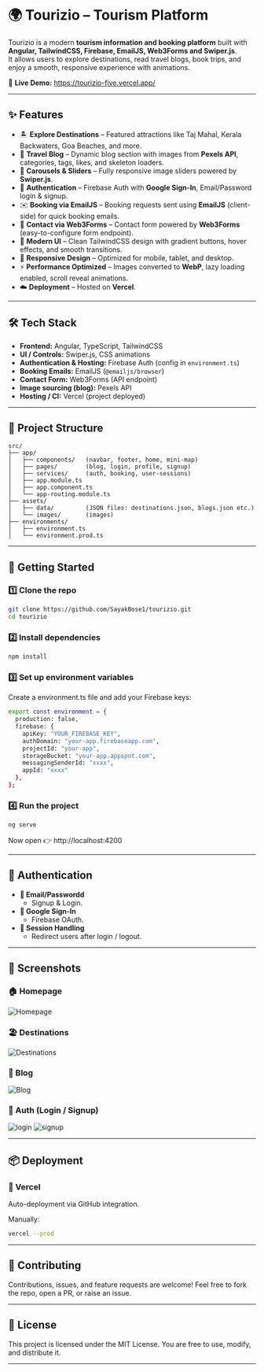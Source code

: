 # 🌍 Tourizio – Tourism Platform

Tourizio is a modern **tourism information and booking platform** built with **Angular, TailwindCSS, Firebase, EmailJS, Web3Forms and Swiper.js**.  
It allows users to explore destinations, read travel blogs, book trips, and enjoy a smooth, responsive experience with animations.

🔗 **Live Demo:** https://tourizio-five.vercel.app/

---

## ✨ Features

- 🏝️ **Explore Destinations** – Featured attractions like Taj Mahal, Kerala Backwaters, Goa Beaches, and more.  
- 📖 **Travel Blog** – Dynamic blog section with images from **Pexels API**, categories, tags, likes, and skeleton loaders.  
- 🎠 **Carousels & Sliders** – Fully responsive image sliders powered by **Swiper.js**.  
- 🔐 **Authentication** – Firebase Auth with **Google Sign-In**, Email/Password login & signup.  
- ✉️ **Booking via EmailJS** – Booking requests sent using **EmailJS** (client-side) for quick booking emails.  
- 📨 **Contact via Web3Forms** – Contact form powered by **Web3Forms** (easy-to-configure form endpoint).  
- 🎨 **Modern UI** – Clean TailwindCSS design with gradient buttons, hover effects, and smooth transitions.  
- 📱 **Responsive Design** – Optimized for mobile, tablet, and desktop.  
- ⚡ **Performance Optimized** – Images converted to **WebP**, lazy loading enabled, scroll reveal animations.  
- ☁️ **Deployment** – Hosted on **Vercel**.
---

## 🛠️ Tech Stack

- **Frontend:** Angular, TypeScript, TailwindCSS  
- **UI / Controls:** Swiper.js, CSS animations  
- **Authentication & Hosting:** Firebase Auth (config in `environment.ts`)  
- **Booking Emails:** EmailJS (`@emailjs/browser`)  
- **Contact Form:** Web3Forms (API endpoint)  
- **Image sourcing (blog):** Pexels API  
- **Hosting / CI:** Vercel (project deployed)

---

## 📂 Project Structure

```
src/
├── app/
│   ├── components/   (navbar, footer, home, mini-map)
│   ├── pages/        (blog, login, profile, signup)
│   ├── services/     (auth, booking, user-sessions)
│   ├── app.module.ts
│   ├── app.component.ts
│   └── app-routing.module.ts
├── assets/
│   ├── data/         (JSON files: destinations.json, blogs.json etc.)
│   └── images/       (images)
├── environments/
│   ├── environment.ts
│   └── environment.prod.ts

```

---

## 🚀 Getting Started  

### 1️⃣ Clone the repo
```bash
git clone https://github.com/SayakBose1/tourizio.git
cd tourizio
```
### 2️⃣ Install dependencies
```bash
npm install
```
### 3️⃣ Set up environment variables
Create a environment.ts file and add your Firebase keys:
```bash
export const environment = {
  production: false,
  firebase: {
    apiKey: "YOUR_FIREBASE_KEY",
    authDomain: "your-app.firebaseapp.com",
    projectId: "your-app",
    storageBucket: "your-app.appspot.com",
    messagingSenderId: "xxxx",
    appId: "xxxx"
  },
};
```
### 4️⃣ Run the project
```bash
ng serve
```
Now open 👉 http://localhost:4200

---

## 🔑 Authentication

- **🔐 Email/Passwordd**
  - Signup & Login.
- **🔑 Google Sign-In**
  - Firebase OAuth.
- **🔄 Session Handling**
  - Redirect users after login / logout.

---

## 📸 Screenshots

### 🏠 Homepage
![Homepage](public/homepage.png)

### 🏖️ Destinations
![Destinations](public/destinations.png)

### 📰 Blog
![Blog](public/blog.png)

### 🔐 Auth (Login / Signup)
![login](public/login.png)
![signup](public/signup.png)

---

## 📦 Deployment

### 🚀 Vercel
Auto-deployment via GitHub integration.

Manually:
```bash
vercel --prod
```

---

## 🤝 Contributing

Contributions, issues, and feature requests are welcome!
Feel free to fork the repo, open a PR, or raise an issue.

---

## 📜 License

This project is licensed under the MIT License.
You are free to use, modify, and distribute it.

---
